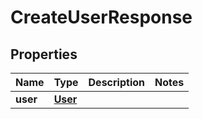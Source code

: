 
# CreateUserResponse

## Properties
Name | Type | Description | Notes
------------ | ------------- | ------------- | -------------
**user** | [**User**](User.md) |  | 



